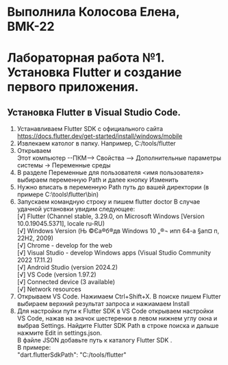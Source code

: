 # Выполнила Колосова Елена, ВМК-22
# Лабораторная работа №1. Установка Flutter и создание первого приложения.

## Установка Flutter в Visual Studio Code.
1. Устанавливаем Flutter SDK с официального сайта https://docs.flutter.dev/get-started/install/windows/mobile
2. Извлекаем католог в папку. Например, C:/tools/flutter
3. Открываем    
Этот компьютер --ПКМ--> Свойства --> Дополнительные параметры системы -> Переменные среды
4. В разделе Переменные для пользователя <имя пользователя> выбираем переменную Path и далее кнопку Изменить
5. Нужно вписать в переменную Path путь до вашей директории (в примере C:\tools\flutter\bin)
6. Запускаем командную строку и пишем flutter doctor
   В случае  удачной установки увидим следующее:  
    [√] Flutter (Channel stable, 3.29.0, on Microsoft Windows [Version 10.0.19045.5371], locale ru-RU)  
    [√] Windows Version (Њ ©Єа®б®дв Windows 10 „®¬ и­пп 64-а §ап¤­ п, 22H2, 2009)  
    [√] Chrome - develop for the web  
    [√] Visual Studio - develop Windows apps (Visual Studio Community 2022 17.11.2)  
    [√] Android Studio (version 2024.2)  
    [√] VS Code (version 1.97.2)  
    [√] Connected device (3 available)  
    [√] Network resources  
7. Открываем VS Code. Нажимаем Ctrl+Shift+X. В поиске пишем Flutter выбираем верхний результат запроса и нажиамаем Install
8. Для настройки пути к Flutter SDK в VS Code открываем настройки VS Code, нажав на значок шестеренки в левом нижнем углу окна и выбрав Settings. Найдите Flutter SDK Path в строке поиска и дальше нажмите Edit in settings.json.  
В файле JSON добавьте путь к каталогу Flutter SDK .   
В примере:  
"dart.flutterSdkPath": "C:/tools/flutter"



